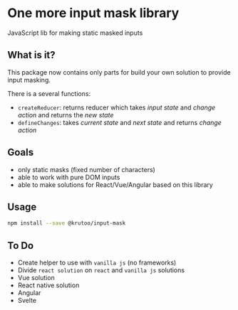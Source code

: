 # One more input mask library

JavaScript lib for making static masked inputs

## What is it?

This package now contains only parts for build your own solution to provide input masking.

There is a several functions:

- `createReducer`: returns reducer which takes *input state* and *change action* and returns the *new state*
- `defineChanges`: takes *current state* and *next state* and returns *change action*

## Goals

- only static masks (fixed number of characters)
- able to work with pure DOM inputs
- able to make solutions for React/Vue/Angular based on this library

## Usage

```bash
npm install --save @krutoo/input-mask
```

## To Do

- Create helper to use with `vanilla js` (no frameworks)
- Divide `react solution` on `react` and `vanilla js` solutions
- Vue solution
- React native solution
- Angular
- Svelte
